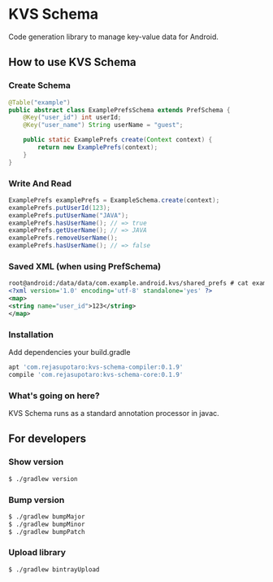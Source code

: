 KVS Schema
==========

Code generation library to manage key-value data for Android.

How to use KVS Schema
----------


### Create Schema

```java
@Table("example")
public abstract class ExamplePrefsSchema extends PrefSchema {
    @Key("user_id") int userId;
    @Key("user_name") String userName = "guest";

    public static ExamplePrefs create(Context context) {
        return new ExamplePrefs(context);
    }
}
```

### Write And Read

```java
ExamplePrefs examplePrefs = ExampleSchema.create(context);
examplePrefs.putUserId(123);
examplePrefs.putUserName("JAVA");
examplePrefs.hasUserName(); // => true
examplePrefs.getUserName(); // => JAVA
examplePrefs.removeUserName();
examplePrefs.hasUserName(); // => false
```

### Saved XML (when using PrefSchema)

```xml
root@android:/data/data/com.example.android.kvs/shared_prefs # cat example.xml
<?xml version='1.0' encoding='utf-8' standalone='yes' ?>
<map>
<string name="user_id">123</string>
</map>
```

### Installation

Add dependencies your build.gradle

```groovy
apt 'com.rejasupotaro:kvs-schema-compiler:0.1.9'
compile 'com.rejasupotaro:kvs-schema-core:0.1.9'
```

### What's going on here?

KVS Schema runs as a standard annotation processor in javac.

For developers
----------

### Show version

```sh
$ ./gradlew version
```

### Bump version

```sh
$ ./gradlew bumpMajor
$ ./gradlew bumpMinor
$ ./gradlew bumpPatch
```

### Upload library

```sh
$ ./gradlew bintrayUpload
```